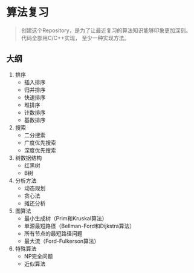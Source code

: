 # 算法复习

> 创建这个Repository，是为了让最近复习的算法知识能够印象更加深刻。 
> 代码全部用C/C++实现， 至少一种实现方法。

## 大纲

1. 排序
    * 插入排序
    * 归并排序
    * 快速排序
    * 堆排序
    * 计数排序
    * 基数排序
2. 搜索
    * 二分搜索
    * 广度优先搜索
    * 深度优先搜索
3. 树数据结构
    * 红黑树
    * B树
4. 分析方法
    * 动态规划
    * 贪心法
    * 摊还分析
5. 图算法
    * 最小生成树（Prim和Kruskal算法）
    * 单源最短路径（Bellman-Ford和Dijkstra算法）
    * 所有节点的最短路径问题
    * 最大流（Ford-Fulkerson算法）
6. 特殊算法
    * NP完全问题
    * 近似算法


